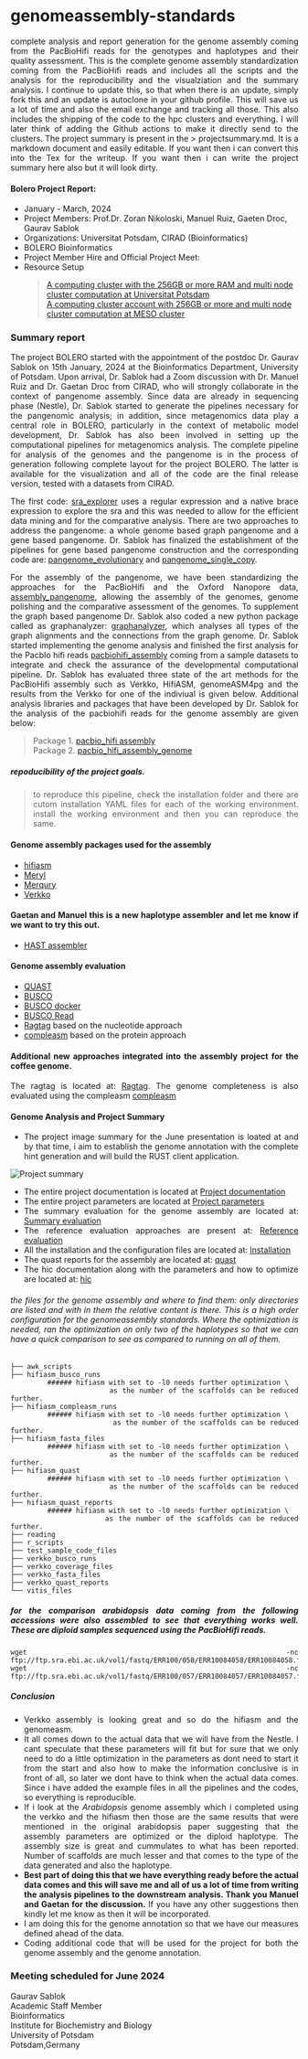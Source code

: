 # genomeassembly-standards
<div align = "justify"> complete analysis and report generation for the genome assembly coming from the PacBioHifi reads for the genotypes and haplotypes and their quality assessment. This is the complete genome assembly standardization coming from the PacBioHifi reads and includes all the scripts and the analysis for the reproducibility and the visualziation and the summary analysis. I continue to update this, so that when there is an update, simply fork this and an update is autoclone in your github profile. This will save us a lot of time and also the email exchange and tracking all those. This also includes the shipping of the code to the hpc clusters and everything. I will later think of adding the Github actions to make it directly send to the clusters. The project summary is present in the > projectsummary.md. It is a markdown document and easily editable. If you want then i can convert this into the Tex for the writeup. If you want then i can write the project summary here also but it will look dirty. </div>

#### Bolero Project Report:
- January - March, 2024
- Project Members: Prof.Dr. Zoran Nikoloski, Manuel Ruiz, Gaeten Droc, Gaurav Sablok
- Organizations: Universitat Potsdam, CIRAD (Bioinformatics)
- BOLERO Bioinformatics
- Project Member Hire and Official Project Meet: 
- Resource Setup
   > [A computing cluster with the 256GB or more RAM and multi node cluster computation at Universitat Potsdam](https://docs.hpc.uni-potsdam.de/) \
   > [A computing cluster account with 256GB or more and multi node cluster computation at MESO cluster](https://meso-lr.umontpellier.fr/documentation-utilisateurs/)
   
### Summary report
<div align = "justify"> The project BOLERO started with the appointment of the postdoc Dr. Gaurav Sablok on 15th January, 2024 at the Bioinformatics Department, University of Potsdam. Upon arrival, Dr. Sablok had a Zoom discussion with Dr. Manuel Ruiz and Dr. Gaetan Droc from CIRAD, who will strongly collaborate in the context of pangenome assembly. Since data are already in sequencing phase (Nestle), Dr. Sablok started to generate the pipelines necessary for the pangenomic analysis; in addition, since metagenomics data play a central role in BOLERO, particularly in the context of metabolic model development, Dr. Sablok has also been involved in setting up the computational pipelines for metagenomics analysis. The complete pipeline for analysis of the genomes and the pangenome is in the process of generation following complete layout for the project BOLERO. The latter is available for the visualization and all of the code are the final release version, tested with a datasets from CIRAD. 

   
   The first code: [sra_explorer](https://github.com/sablokgaurav/sra-explorer) uses a regular expression and a native brace expression to explore the sra and this was needed to allow for the efficient data mining and for the comparative analysis. There are two approaches to address the pangenome: a whole genome based graph pangenome and a gene based pangenome. Dr. Sablok has finalized the establishment of the pipelines for gene based pangenome construction and the corresponding code are: [pangenome_evolutionary](https://github.com/sablokgaurav/pangenome-evolutionary) and [pangenome_single_copy](https://github.com/sablokgaurav/pangenome-single-copy-gene).  
   
   For the assembly of the pangenome, we have been standardizing the approaches for the PacBioHifi  and the Oxford Nanopore data, [assembly_pangenome](https://github.com/sablokgaurav/pangraphs-pacbio-nanopore-genome-assembly), allowing the assembly of the genomes, genome polishing and the comparative assessment of the genomes. To supplement the graph based pangenome Dr. Sablok also coded a new python package called as graphanalyzer: [graphanalyzer](https://github.com/sablokgaurav/graphanalyzer), which analyses all types of the graph alignments and the connections from the graph genome. Dr. Sablok started implementing the genome analysis and finished the first analysis for the PacbIo hifi reads [pacbiohifi_assembly](https://github.com/sablokgaurav/pacbiohifi-universitat-potsdam) coming from a sample datasets to integrate and check the assurance of the developmental computational pipeline. Dr. Sablok has evaluated three state of the art methods for the PacBioHifi assembly such as Verkko, HifiASM, genomeASM4pg and the results from the Verkko for one of the indiviual is given below. Additional analysis libraries and packages that have been developed by Dr. Sablok for the analysis of the pacbiohifi reads for the genome assembly are given below: 
   
> Package 1. [pacbio_hifi assembly](https://github.com/sablokgaurav/pacbiohifi-universitat-potsdam) \
> Package 2. [pacbio_hifi_assembly_genome](https://github.com/sablokgaurav/gawk-awk-paf-alignments)

##### repoducibility of the project goals.
> to reproduce this pipeline, check the installation folder and there are cutom installation YAML files for each of the working environment. install the working environment and then you can reproduce the same. 

#### Genome assembly packages used for the assembly
- [hifiasm](https://github.com/chhylp123/hifiasm) 
- [Meryl](https://github.com/marbl/meryl) 
- [Merqury](https://github.com/marbl/merqury) 
- [Verkko](https://github.com/marbl/verkko) 

#### Gaetan and Manuel this is a new haplotype assembler and let me know if we want to try this out.
- [HAST assembler](https://github.com/BGI-Qingdao/HAST) 

#### Genome assembly evaluation
- [QUAST](https://github.com/ablab/quast) 
- [BUSCO](https://github.com/metashot/busco) 
- [BUSCO docker](https://gitlab.com/ezlab/busco) 
- [BUSCO Read](https://busco.ezlab.org/) 
- [Ragtag](https://github.com/malonge/RagTag) based on the nucleotide approach 
- [compleasm](https://github.com/huangnengCSU/compleasm) based on the protein approach

#### Additional new approaches integrated into the assembly project for the coffee genome.  
The ragtag is located at: [Ragtag](https://github.com/malonge/RagTag). The genome completeness is also evaluated using the compleasm [compleasm](https://github.com/huangnengCSU/compleasm)

#### Genome Analysis and Project Summary
- The project image summary for the June presentation is loated at and by that time, i aim to establish the genome annotation with the complete hint generation and will build the RUST client application.

![Project summary](https://github.com/sablokgaurav/genomeassembly_standards/blob/main/projectupdate.png) 

- The entire project documentation is located at [Project documentation](https://github.com/sablokgaurav/genomeassembly_standards/blob/main/projectsummary.md) 
- The entire project parameters are located at [Project parameters](https://github.com/sablokgaurav/genomeassembly_standards/blob/main/projectparameters.md) 
- The summary evaluation for the genome assembly are located at: [Summary evaluation](https://github.com/sablokgaurav/genomeassembly_standards/blob/main/summarystats.md) 
- The reference evaluation approaches are present at: [Reference evaluation](https://github.com/sablokgaurav/genomeassembly_standards/blob/main/referenceevaluation.md) 
- All the installation and the configuration files are located at: [Installation](https://github.com/sablokgaurav/genomeassembly_standards/blob/main/installation.md) 
- The quast reports for the assembly are located at: [quast](https://github.com/sablokgaurav/genomeassembly_standards/blob/main/quastreports.md) 
- The hic documentation along with the parameters and how to optimize are located at: [hic](https://github.com/sablokgaurav/genomeassembly_standards/blob/main/hicdocumentation.md)

###### the files for the genome assembly and where to find them: only directories are listed and with in them the relative content is there. This is a high order configuration for the genomeassembly standards. Where the optimization is needed, ran the optimization on only two of the haplotypes so that we can have a quick comparison to see as compared to running on all of them.
```
├── awk_scripts
├── hifiasm_busco_runs
         ###### hifiasm with set to -l0 needs further optimization \
                     as the number of the scaffolds can be reduced further. 
├── hifiasm_compleasm_runs
         ###### hifiasm with set to -l0 needs further optimization \
                        as the number of the scaffolds can be reduced further. 
├── hifiasm_fasta_files
         ###### hifiasm with set to -l0 needs further optimization \
                     as the number of the scaffolds can be reduced further. 
├── hifiasm_quast
         ###### hifiasm with set to -l0 needs further optimization \
                     as the number of the scaffolds can be reduced further. 
├── hifiasm_quast_reports
         ###### hifiasm with set to -l0 needs further optimization \
                  as the number of the scaffolds can be reduced further. 
├── reading
├── r_scripts
├── test_sample_code_files
├── verkko_busco_runs
├── verkko_coverage_files
├── verkko_fasta_files
├── verkko_quast_reports
└── vitis_files
```
##### for the comparison arabidopsis data coming from the following accessions were also assembled to see that everything works well. These are diploid samples sequenced using the PacBioHifi reads.
```
wget -nc ftp://ftp.sra.ebi.ac.uk/vol1/fastq/ERR100/058/ERR10084058/ERR10084058.fastq.gz
wget -nc ftp://ftp.sra.ebi.ac.uk/vol1/fastq/ERR100/057/ERR10084057/ERR10084057.fastq.gz
```

##### Conclusion
- Verkko assembly is looking great and so do the hifiasm and the genomeasm. 
- It all comes down to the actual data that we will have from the Nestle. I cant speculate that these parameters will fit but for sure that we only need to do a little optimization in the parameters as dont need to start it from the start and also how to make the information conclusive is in front of all, so later we dont have to think when the actual data comes. Since i have added the example files in all the pipelines and the codes, so everything is reproducible.
- If i look at the *Arabidopsis* genome assembly which i completed using the verkko and the hifiasm then those are the same results that were mentioned in the original arabidopsis paper suggesting that the assembly parameters are optimized or the diploid haplotype. The assembly size is great and cummulates to what has been reported. Number of scaffolds are much lesser and that comes to the type of the data generated and also the haplotype. 
- **Best part of doing this that we have everything ready before the actual data comes and this will save me and all of us a lot of time from writing the analysis pipelines to the downstream analysis. Thank you Manuel and Gaetan for the discussion.** If you have any other suggestions then kindly let me know as then it will be incorporated.  
- I am doing this for the genome annotation so that we have our measures defined ahead of the data. 
- Coding additional code that will be used for the project for both the genome assembly and the genome annotation.

### Meeting scheduled for June 2024 

Gaurav Sablok \
Academic Staff Member \
Bioinformatics \
Institute for Biochemistry and Biology \
University of Potsdam \
Potsdam,Germany
